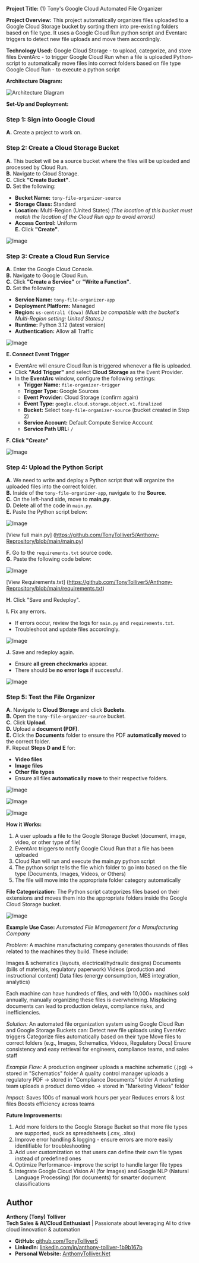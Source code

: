 **Project Title:** 
(1) Tony's Google Cloud Automated File Organizer

**Project Overview:** 
This project automatically organizes files uploaded to a Google Cloud Storage bucket by sorting them into pre-existing folders based on file type. It uses a Google Cloud Run python script and Eventarc triggers to detect new file uploads and move them accordingly.

**Technology Used:** 
Google Cloud Storage - to upload, categorize, and store files
EventArc - to trigger Google Cloud Run when a file is uploaded
Python- script to automatically move files into correct folders based on file type
Google Cloud Run - to execute a python script

**Architecture Diagram:** 

![Architecture Diagram](https://raw.githubusercontent.com/TonyTolliver5/-1-Tony-Google-Cloud-Automated-File-Organizer/main/architecture_file_png.png)

**Set-Up and Deployment:**

### Step 1: Sign into Google Cloud  
**A.** Create a project to work on.

### Step 2: Create a Cloud Storage Bucket  
**A.** This bucket will be a source bucket where the files will be uploaded and processed by Cloud Run.  
**B.** Navigate to Cloud Storage.  
**C.** Click **"Create Bucket"**.  
**D.** Set the following:  
   - **Bucket Name:** `tony-file-organizer-source`  
   - **Storage Class:** Standard  
   - **Location:** Multi-Region (United States) *(The location of this bucket must match the location of the Cloud Run app to avoid errors!)*  
   - **Access Control:** Uniform  
**E.** Click **"Create"**. 

![Image](https://raw.githubusercontent.com/TonyTolliver5/-1-Tony-Google-Cloud-Automated-File-Organizer/refs/heads/main/sep%201_finished%20bucket.png)


### Step 3: Create a Cloud Run Service  
**A.** Enter the Google Cloud Console.  
**B.** Navigate to Google Cloud Run.  
**C.** Click **"Create a Service"** or **"Write a Function"**.  
**D.** Set the following:  
   - **Service Name:** `tony-file-organizer-app`  
   - **Deployment Platform:** Managed  
   - **Region:** `us-central1 (Iowa)` *(Must be compatible with the bucket's Multi-Region setting: United States.)*  
   - **Runtime:** Python 3.12 (latest version)  
   - **Authentication:** Allow all Traffic  



![Image](https://raw.githubusercontent.com/TonyTolliver5/-1-Tony-Google-Cloud-Automated-File-Organizer/refs/heads/main/Cloud_run_service.png)

**E. Connect Event Trigger**  
   - EventArc will ensure Cloud Run is triggered whenever a file is uploaded.  
   - Click **"Add Trigger"** and select **Cloud Storage** as the Event Provider.  
   - In the **EventArc** window, configure the following settings:  
     - **Trigger Name:** `file-organizer-trigger`  
     - **Trigger Type:** Google Sources  
     - **Event Provider:** Cloud Storage (confirm again)  
     - **Event Type:** `google.cloud.storage.object.v1.finalized`  
     - **Bucket:** Select `tony-file-organizer-source` (bucket created in Step 2)  
     - **Service Account:** Default Compute Service Account  
     - **Service Path URL:** `/`  

**F. Click "Create"**  

![Image](https://raw.githubusercontent.com/TonyTolliver5/-1-Tony-Google-Cloud-Automated-File-Organizer/refs/heads/main/step%203_completed%20trigger.png)

### Step 4: Upload the Python Script

**A.** We need to write and deploy a Python script that will organize the uploaded files into the correct folder.  
**B.** Inside of the `tony-file-organizer-app`, navigate to the **Source**.  
**C.** On the left-hand side, move to **main.py**.  
**D.** Delete all of the code in `main.py`.  
**E.** Paste the Python script below:  

![Image](https://raw.githubusercontent.com/TonyTolliver5/-1-Tony-Google-Cloud-Automated-File-Organizer/refs/heads/main/python_screenshot_script_20.jpg)

[View full main.py] (https://github.com/TonyTolliver5/Anthony-Reprository/blob/main/main.py)

**F.** Go to the `requirements.txt` source code.  
**G.** Paste the following code below:  

![Image](https://raw.githubusercontent.com/TonyTolliver5/-1-Tony-Google-Cloud-Automated-File-Organizer/refs/heads/main/requirements_image.jpg)

[View Requirements.txt] (https://github.com/TonyTolliver5/Anthony-Reprository/blob/main/requirements.txt)

**H.** Click "Save and Redeploy".  

**I.** Fix any errors.  
   - If errors occur, review the logs for `main.py` and `requirements.txt`.  
   - Troubleshoot and update files accordingly.


![Image](https://raw.githubusercontent.com/TonyTolliver5/-1-Tony-Google-Cloud-Automated-File-Organizer/refs/heads/main/error.png)

**J.** Save and redeploy again.  
   - Ensure **all green checkmarks** appear.  
   - There should be **no error logs** if successful.  

![Image](https://raw.githubusercontent.com/TonyTolliver5/-1-Tony-Google-Cloud-Automated-File-Organizer/refs/heads/main/successful_deployment.jpg)


### Step 5: Test the File Organizer  

**A.** Navigate to **Cloud Storage** and click **Buckets**.  
**B.** Open the `tony-file-organizer-source` bucket.  
**C.** Click **Upload**.  
**D.** Upload a **document (PDF)**.  
**E.** Click the **Documents** folder to ensure the PDF **automatically moved** to the correct folder.  
**F.** Repeat **Steps D and E** for:  
   - **Video files**  
   - **Image files**  
   - **Other file types**  
   - Ensure all files **automatically move** to their respective folders.  

![Image](https://raw.githubusercontent.com/TonyTolliver5/-1-Tony-Google-Cloud-Automated-File-Organizer/refs/heads/main/working_document.png)


![Image](https://raw.githubusercontent.com/TonyTolliver5/-1-Tony-Google-Cloud-Automated-File-Organizer/refs/heads/main/working_image.png)


![Image](https://raw.githubusercontent.com/TonyTolliver5/-1-Tony-Google-Cloud-Automated-File-Organizer/refs/heads/main/working_other.png)

 
**How it Works:**
1. A user uploads a file to the Google Storage Bucket (document, image, video, or other type of file)
2. EventArc triggers to notify Google Cloud Run that a file has been uploaded
3. Cloud Run will run and execute the main.py python script
4. The python script tells the file which folder to go into based on the file type (Documents, Images, Videos, or Others)
5. The file will move into the appropriate folder category automatically 

**File Categorization:**
The Python script categorizes files based on their extensions and moves them into the appropriate folders inside the Google Cloud Storage bucket.

![Image](https://raw.githubusercontent.com/TonyTolliver5/-1-Tony-Google-Cloud-Automated-File-Organizer/refs/heads/main/file_types.jpg)

**Example Use Case:**
_Automated File Management for a Manufacturing Company_

_Problem:_ 
A machine manufacturing company generates thousands of files related to the machines they build. These include:

Images & schematics (layouts, electrical/hydraulic designs)
Documents (bills of materials, regulatory paperwork)
Videos (production and instructional content)
Data files (energy consumption, MES integration, analytics)

Each machine can have hundreds of files, and with 10,000+ machines sold annually, manually organizing these files is overwhelming. Misplacing documents can lead to production delays, compliance risks, and inefficiencies.

_Solution:_
An automated file organization system using Google Cloud Run and Google Storage Buckets can:
Detect new file uploads using EventArc triggers
Categorize files automatically based on their type
Move files to correct folders (e.g., Images, Schematics, Videos, Regulatory Docs)
Ensure consistency and easy retrieval for engineers, compliance teams, and sales staff

_Example Flow:_
A production engineer uploads a machine schematic (.jpg) → stored in "Schematics" folder
A quality control manager uploads a regulatory PDF → stored in "Compliance Documents" folder
A marketing team uploads a product demo video → stored in "Marketing Videos" folder

_Impact:_
Saves 100s of manual work hours per year
Reduces errors & lost files
Boosts efficiency across teams


**Future Improvements:**

1. Add more folders to the Google Storage Bucket so that more file types are supported, suck as spreadsheets (.csv, .xlsx)
2. Improve error handling & logging - ensure errors are more easily identifiable for troubleshooting
3. Add user customization so that users can define their own file types instead of predefined ones
4. Optimize Performance- improve the script to handle larger file types
5. Integrate Google Cloud Vision AI (for Images) and Google NLP (Natural Language Processing) (for documents) for smarter document classifications


## Author  

**Anthony (Tony) Tolliver**  
**Tech Sales & AI/Cloud Enthusiast** | Passionate about leveraging AI to drive cloud innovation & automation  

- **GitHub:** [github.com/TonyTolliver5](https://github.com/TonyTolliver5)  
- **LinkedIn:** [linkedin.com/in/anthony-tolliver-1b9b167b](https://www.linkedin.com/in/anthony-tolliver-1b9b167b)  
- **Personal Website:** [AnthonyTolliver.Net](https://AnthonyTolliver.Net)  
